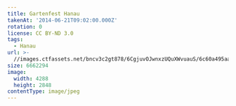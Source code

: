 ```yaml
---
title: Gartenfest Hanau
takenAt: '2014-06-21T09:02:00.000Z'
rotation: 0
license: CC BY-ND 3.0
tags:
  - Hanau
url: >-
  //images.ctfassets.net/bncv3c2gt878/6CgjuvOJwnxzUQuXWvuauS/6c60a495aaf2bd01067ab716dc801319/gartenfest-hanau_14286284749_o
size: 6662294
image:
  width: 4288
  height: 2848
contentType: image/jpeg
---
```


